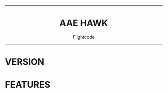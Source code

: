 <div align="center">
    <hr>
    <h1>AAE HAWK</h1>
    <p>Flightcode<p>
    <hr>
</div>

# VERSION #

# FEATURES #
